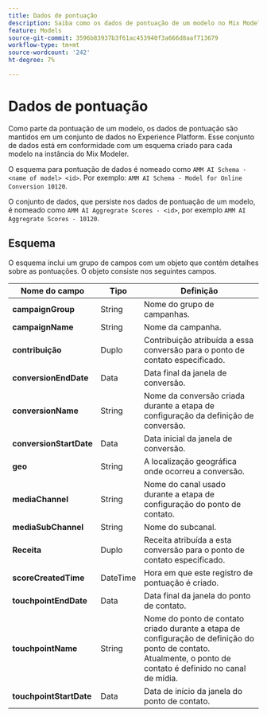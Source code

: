 ```yaml
---
title: Dados de pontuação
description: Saiba como os dados de pontuação de um modelo no Mix Modeler são mantidos.
feature: Models
source-git-commit: 3596b83937b3f61ac453940f3a666d8aaf713679
workflow-type: tm+mt
source-wordcount: '242'
ht-degree: 7%

---
```



# Dados de pontuação

Como parte da pontuação de um modelo, os dados de pontuação são mantidos em um conjunto de dados no Experience Platform. Esse conjunto de dados está em conformidade com um esquema criado para cada modelo na instância do Mix Modeler.

O esquema para pontuação de dados é nomeado como `AMM AI Schema - <name of model> <id>`. Por exemplo: `AMM AI Schema - Model for Online Conversion 10120`.

O conjunto de dados, que persiste nos dados de pontuação de um modelo, é nomeado como `AMM AI Aggregrate Scores - <id>`, por exemplo `AMM AI Aggregrate Scores - 10120`.


## Esquema

O esquema inclui um grupo de campos com um objeto que contém detalhes sobre as pontuações. O objeto consiste nos seguintes campos.

| Nome do campo | Tipo | Definição |
|---|---|---|
| **campaignGroup** | String | Nome do grupo de campanhas. |
| **campaignName** | String | Nome da campanha. |
| **contribuição** | Duplo | Contribuição atribuída a essa conversão para o ponto de contato especificado. |
| **conversionEndDate** | Data | Data final da janela de conversão. |
| **conversionName** | String | Nome da conversão criada durante a etapa de configuração da definição de conversão. |
| **conversionStartDate** | Data | Data inicial da janela de conversão. |
| **geo** | String | A localização geográfica onde ocorreu a conversão. |
| **mediaChannel** | String | Nome do canal usado durante a etapa de configuração do ponto de contato. |
| **mediaSubChannel** | String | Nome do subcanal. |
| **Receita** | Duplo | Receita atribuída a esta conversão para o ponto de contato especificado. |
| **scoreCreatedTime** | DateTime | Hora em que este registro de pontuação é criado. |
| **touchpointEndDate** | Data | Data final da janela do ponto de contato. |
| **touchpointName** | String | Nome do ponto de contato criado durante a etapa de configuração de definição do ponto de contato. Atualmente, o ponto de contato é definido no canal de mídia. |
| **touchpointStartDate** | Data | Data de início da janela do ponto de contato. |

